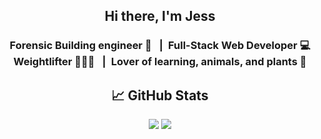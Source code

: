 <h2 align="center">
Hi there, I'm Jess
<!--  <img src="https://raw.githubusercontent.com/jessoliva/jessoliva/main/assets/hi.gif" width="10px"> -->
</h2>

<h3 align="center">
Forensic Building engineer 🏬 &ensp;|&ensp;Full-Stack Web Developer 💻 
</br>
Weightlifter 🏋🏽‍♀️ &ensp;|&ensp;Lover of learning, animals, and plants 🌱

</br>
<!-- <img src="https://raw.githubusercontent.com/jessoliva/jessoliva/main/assets/plant.gif" width="80px">
<img src="https://raw.githubusercontent.com/jessoliva/jessoliva/main/assets/plant6.gif" width="80px">
<img src="https://raw.githubusercontent.com/jessoliva/jessoliva/main/assets/plant2.gif" width="80px">
<img src="https://raw.githubusercontent.com/jessoliva/jessoliva/main/assets/plant5.gif" width="100px">
</h3>  -->

<h2 align="center">
📈 GitHub Stats 
</h2>
<p align="center">
<img src="https://github-readme-stats.vercel.app/api/top-langs/?username=jessoliva&layout=compact&theme=nightowl">

<img src="https://github-readme-stats.vercel.app/api?username=jessoliva&theme=nightowl&show_icons=true&count_private=true">
</p>



<!--
https://raw.githubusercontent.com/<User>/<Repository>/<branch>/<path/to/gif>

**jessoliva/jessoliva** is a ✨ _special_ ✨ repository because its `README.md` (this file) appears on your GitHub profile.

Here are some ideas to get you started:

- 🔭 I’m currently working on ...
- 🌱 I’m currently learning ...
- 👯 I’m looking to collaborate on ...
- 🤔 I’m looking for help with ...
- 💬 Ask me about ...
- 📫 How to reach me: ...
- 😄 Pronouns: ...
- ⚡ Fun fact: ...
-->